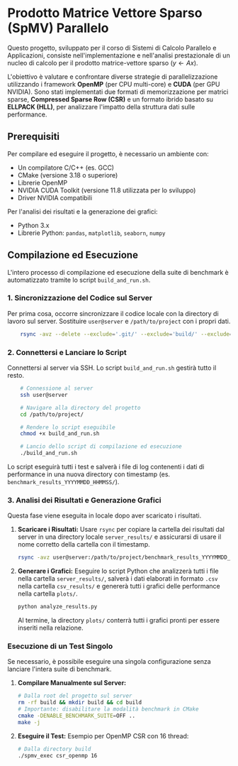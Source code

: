 # Prodotto Matrice Vettore Sparso (SpMV) Parallelo

Questo progetto, sviluppato per il corso di Sistemi di Calcolo Parallelo e Applicazioni, consiste nell'implementazione e nell'analisi prestazionale di un nucleo di calcolo per il prodotto matrice-vettore sparso ($y \leftarrow Ax$).

L'obiettivo è valutare e confrontare diverse strategie di parallelizzazione utilizzando i framework **OpenMP** (per CPU multi-core) e **CUDA** (per GPU NVIDIA). Sono stati implementati due formati di memorizzazione per matrici sparse, **Compressed Sparse Row (CSR)** e un formato ibrido basato su **ELLPACK (HLL)**, per analizzare l'impatto della struttura dati sulle performance.

## Prerequisiti

Per compilare ed eseguire il progetto, è necessario un ambiente con:

-   Un compilatore C/C++ (es. GCC)
-   CMake (versione 3.18 o superiore)
-   Librerie OpenMP
-   NVIDIA CUDA Toolkit (versione 11.8 utilizzata per lo sviluppo)
-   Driver NVIDIA compatibili

Per l'analisi dei risultati e la generazione dei grafici:

-   Python 3.x
-   Librerie Python: `pandas`, `matplotlib`, `seaborn`, `numpy`

## Compilazione ed Esecuzione

L'intero processo di compilazione ed esecuzione della suite di benchmark è automatizzato tramite lo script `build_and_run.sh`.

### 1. Sincronizzazione del Codice sul Server

Per prima cosa, occorre sincronizzare il codice locale con la directory di lavoro sul server. Sostituire `user@server` e `/path/to/project` con i propri dati.

```bash
    rsync -avz --delete --exclude='.git/' --exclude='build/' --exclude='*results*/' --exclude='plots/' --exclude='data/' ./ user@server:/path/to/project/
  ```
    
### 2. Connettersi e Lanciare lo Script

Connettersi al server via SSH. Lo script `build_and_run.sh` gestirà tutto il resto.

```bash
    # Connessione al server
    ssh user@server

    # Navigare alla directory del progetto
    cd /path/to/project/

    # Rendere lo script eseguibile 
    chmod +x build_and_run.sh

    # Lancio dello script di compilazione ed esecuzione
    ./build_and_run.sh
   ```

Lo script eseguirà tutti i test e salverà i file di log contenenti i dati di performance in una nuova directory con timestamp (es. `benchmark_results_YYYYMMDD_HHMMSS/`).

### 3. Analisi dei Risultati e Generazione Grafici

Questa fase viene eseguita in locale dopo aver scaricato i risultati.

1.  **Scaricare i Risultati:**
    Usare `rsync` per copiare la cartella dei risultati dal server in una directory locale `server_results/` e assicurarsi di usare il nome corretto della cartella con il timestamp.

    ```bash
    rsync -avz user@server:/path/to/project/benchmark_results_YYYYMMDD_HHMMSS/ ./server_results/
    ```

2.  **Generare i Grafici:**
    Eseguire lo script Python che analizzerà tutti i file nella cartella `server_results/`, salverà i dati elaborati in formato `.csv` nella cartella `csv_results/` e genererà tutti i grafici delle performance nella cartella `plots/`.

    ```bash
    python analyze_results.py
    ```
    Al termine, la directory `plots/` conterrà tutti i grafici pronti per essere inseriti nella relazione.

### Esecuzione di un Test Singolo

Se necessario, è possibile eseguire una singola configurazione senza lanciare l'intera suite di benchmark.

1.  **Compilare Manualmente sul Server:**
    ```bash
    # Dalla root del progetto sul server
    rm -rf build && mkdir build && cd build
    # Importante: disabilitare la modalità benchmark in CMake
    cmake -DENABLE_BENCHMARK_SUITE=OFF ..
    make -j
    ```
    
2.  **Eseguire il Test:**
    Esempio per OpenMP CSR con 16 thread:
    ```bash
    # Dalla directory build
    ./spmv_exec csr_openmp 16
    ```